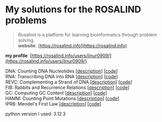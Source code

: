 # My solutions for the ROSALIND problems

> Rosalind is a platform for learning bioinformatics through problem solving.  
> **website**: [https://rosalind.info](https://rosalind.info)

**my profile**:  [https://rosalind.info/users/ilnur0909/](https://rosalind.info/users/ilnur0909/)

DNA: Counting DNA Nucleotides [[description](https://rosalind.info/problems/rna/)] [[code](./stronghold/dna.py)]  
RNA: Transcribing DNA into RNA [[description](https://rosalind.info/problems/rna/)] [[code](./stronghold/rna.py)]  
REVC: Complementing a Strand of DNA [[description](https://rosalind.info/problems/revc/)] [[code](./stronghold/revc.py)]  
FIB: Rabbits and Recurrence Relations [[description](https://rosalind.info/problems/fib/)] [[code](./stronghold/fib.py)]  
GC: Computing GC Content [[description](https://rosalind.info/problems/gc/)] [[code](./stronghold/gc.py)]  
HAMM: Counting Point Mutations [[description](https://rosalind.info/problems/hamm/)] [[code](./stronghold/hamm.py)]  
IPRB: Mendel's First Law [[description](https://rosalind.info/problems/iprb/)] [[code](./stronghold/iprb.py)]  
  
  
python version I used: 3.12.3